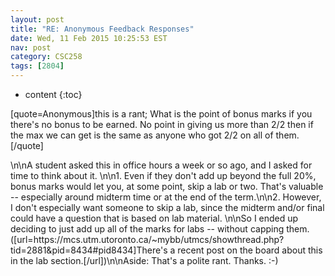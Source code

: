 ```yaml
---
layout: post
title: "RE: Anonymous Feedback Responses"
date: Wed, 11 Feb 2015 10:25:53 EST
nav: post
category: CSC258
tags: [2804]
---
```


* content
{:toc}

[quote=Anonymous]this is a rant; What is the point of bonus marks if you there's no bonus to be earned. No point in giving us more than 2/2 then if the max we can get is the same as anyone who got 2/2  on all of them.[/quote]
<!-- more -->
<p>\n\nA student asked this in office hours a week or so ago, and I asked for time to think about it. \n\n1. Even if they don't  add up beyond the full 20%, bonus marks would let you, at some point, skip a lab or two. That's valuable -- especially around midterm time or at the end of the term.\n\n2. However, I don't especially want someone to skip a lab, since the midterm and/or final could have a question that is based on lab material.  \n\nSo I ended up deciding to just add up all of the marks for labs -- without capping them. ([url=https://mcs.utm.utoronto.ca/~mybb/utmcs/showthread.php?tid=2881&pid=8434#pid8434]There's a recent post on the board about this in the lab section.[/url])\n\nAside: That's a polite rant. Thanks. :-)</p>
